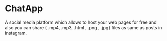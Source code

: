 # ChatApp
A social media platform which allows to host your web pages for free and also you can share { .mp4, .mp3, .html , .png , .jpg} files as same as posts in instagram.
